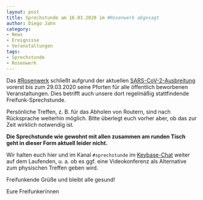 ```yaml
---
layout: post
title: Sprechstunde am 16.03.2020 im #Rosenwerk abgesagt
author: Diego Jahn
category:
- News
- Ereignisse
- Veranstaltungen
tags:
- Sprechstunde
- Rosenwerk
---
```

Das [#Rosenwerk](https://konglomerat.org/) schließt aufgrund der aktuellen [SARS-CoV-2-Ausbreitung](https://www.rki.de/DE/Content/InfAZ/N/Neuartiges_Coronavirus/nCoV_node.html) vorerst bis zum 29.03.2020 seine Pforten für alle öffentlich beworbenen Veranstaltungen. Dies betrifft auch unsere dort regelmäßig stattfindende Freifunk-Sprechstunde.

Persönliche Treffen, z. B. für das Abholen von Routern, sind nach Rücksprache weiterhin möglich. Bitte überlegt euch vorher aber, ob das zur Zeit wirklich notwendig ist.

**Die Sprechstunde wie gewohnt mit allen zusammen am runden Tisch geht in dieser Form aktuell leider nicht.**

Wir halten euch hier und im Kanal ```#sprechstunde``` im [Keybase-Chat](https://keybase.io/team/freifunk_dresden/) weiter auf dem Laufenden, u. a. ob es ggf. eine Videokonferenz als Alternative zum physischen Treffen geben wird.

Freifunkende Grüße und bleibt alle gesund!

Eure Freifunkerïnnen
